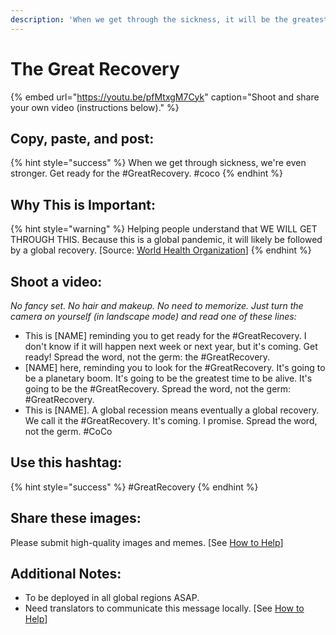 ```yaml
---
description: 'When we get through the sickness, it will be the greatest time to be alive.'
---
```


# The Great Recovery

{% embed url="https://youtu.be/pfMtxgM7Cyk" caption="Shoot and share your own video \(instructions below\)." %}

## Copy, paste, and post:

{% hint style="success" %}
When we get through sickness, we're even stronger. Get ready for the \#GreatRecovery. \#coco
{% endhint %}

## Why This is Important:

{% hint style="warning" %}
Helping people understand that WE WILL GET THROUGH THIS. Because this is a global pandemic, it will likely be followed by a global recovery. \[Source: [World Health Organization](https://www.who.int/publications-detail/outbreak-communication-best-practices-for-communicating-with-the-public-during-an-outbreak)\]
{% endhint %}

## Shoot a video:

_No fancy set. No hair and makeup. No need to memorize. Just turn the camera on yourself \(in landscape mode\) and read one of these lines:_

* This is \[NAME\] reminding you to get ready for the \#GreatRecovery. I don't know if it will happen next week or next year, but it's coming. Get ready! Spread the word, not the germ: the \#GreatRecovery. 
* \[NAME\] here, reminding you to look for the \#GreatRecovery. It's going to be a planetary boom. It's going to be the greatest time to be alive. It's going to be the \#GreatRecovery. Spread the word, not the germ: \#GreatRecovery. 
* This is \[NAME\]. A global recession means eventually a global recovery. We call it the \#GreatRecovery. It's coming. I promise. Spread the word, not the germ. \#CoCo

## Use this hashtag:

{% hint style="success" %}
\#GreatRecovery
{% endhint %}

## Share these images:

Please submit high-quality images and memes. \[See [How to Help](../how-to-help.md)\]

## Additional Notes:

* To be deployed in all global regions ASAP.
* Need translators to communicate this message locally. \[See [How to Help](../how-to-help.md)\]

